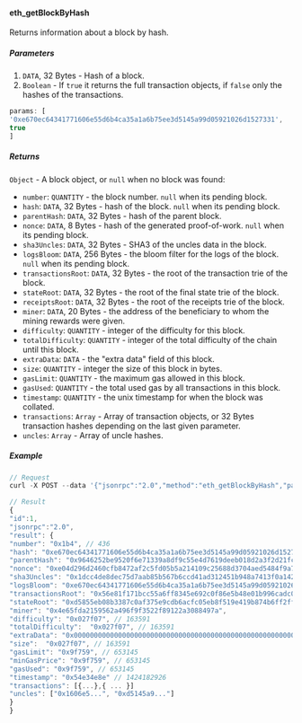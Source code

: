 
#### eth_getBlockByHash

Returns information about a block by hash.


##### Parameters

1. `DATA`, 32 Bytes - Hash of a block.
2. `Boolean` - If `true` it returns the full transaction objects, if `false` only the hashes of the transactions.

```js
params: [
'0xe670ec64341771606e55d6b4ca35a1a6b75ee3d5145a99d05921026d1527331',
true
]
```

##### Returns

`Object` - A block object, or `null` when no block was found:

- `number`: `QUANTITY` - the block number. `null` when its pending block.
- `hash`: `DATA`, 32 Bytes - hash of the block. `null` when its pending block.
- `parentHash`: `DATA`, 32 Bytes - hash of the parent block.
- `nonce`: `DATA`, 8 Bytes - hash of the generated proof-of-work. `null` when its pending block.
- `sha3Uncles`: `DATA`, 32 Bytes - SHA3 of the uncles data in the block.
- `logsBloom`: `DATA`, 256 Bytes - the bloom filter for the logs of the block. `null` when its pending block.
- `transactionsRoot`: `DATA`, 32 Bytes - the root of the transaction trie of the block.
- `stateRoot`: `DATA`, 32 Bytes - the root of the final state trie of the block.
- `receiptsRoot`: `DATA`, 32 Bytes - the root of the receipts trie of the block.
- `miner`: `DATA`, 20 Bytes - the address of the beneficiary to whom the mining rewards were given.
- `difficulty`: `QUANTITY` - integer of the difficulty for this block.
- `totalDifficulty`: `QUANTITY` - integer of the total difficulty of the chain until this block.
- `extraData`: `DATA` - the "extra data" field of this block.
- `size`: `QUANTITY` - integer the size of this block in bytes.
- `gasLimit`: `QUANTITY` - the maximum gas allowed in this block.
- `gasUsed`: `QUANTITY` - the total used gas by all transactions in this block.
- `timestamp`: `QUANTITY` - the unix timestamp for when the block was collated.
- `transactions`: `Array` - Array of transaction objects, or 32 Bytes transaction hashes depending on the last given parameter.
- `uncles`: `Array` - Array of uncle hashes.


##### Example
```js
// Request
curl -X POST --data '{"jsonrpc":"2.0","method":"eth_getBlockByHash","params":["0xe670ec64341771606e55d6b4ca35a1a6b75ee3d5145a99d05921026d1527331", true],"id":1}'

// Result
{
"id":1,
"jsonrpc":"2.0",
"result": {
"number": "0x1b4", // 436
"hash": "0xe670ec64341771606e55d6b4ca35a1a6b75ee3d5145a99d05921026d1527331",
"parentHash": "0x9646252be9520f6e71339a8df9c55e4d7619deeb018d2a3f2d21fc165dde5eb5",
"nonce": "0xe04d296d2460cfb8472af2c5fd05b5a214109c25688d3704aed5484f9a7792f2",
"sha3Uncles": "0x1dcc4de8dec75d7aab85b567b6ccd41ad312451b948a7413f0a142fd40d49347",
"logsBloom": "0xe670ec64341771606e55d6b4ca35a1a6b75ee3d5145a99d05921026d1527331",
"transactionsRoot": "0x56e81f171bcc55a6ff8345e692c0f86e5b48e01b996cadc001622fb5e363b421",
"stateRoot": "0xd5855eb08b3387c0af375e9cdb6acfc05eb8f519e419b874b6ff2ffda7ed1dff",
"miner": "0x4e65fda2159562a496f9f3522f89122a3088497a",
"difficulty": "0x027f07", // 163591
"totalDifficulty":  "0x027f07", // 163591
"extraData": "0x0000000000000000000000000000000000000000000000000000000000000000",
"size":  "0x027f07", // 163591
"gasLimit": "0x9f759", // 653145
"minGasPrice": "0x9f759", // 653145
"gasUsed": "0x9f759", // 653145
"timestamp": "0x54e34e8e" // 1424182926
"transactions": [{...},{ ... }]
"uncles": ["0x1606e5...", "0xd5145a9..."]
}
}
```
